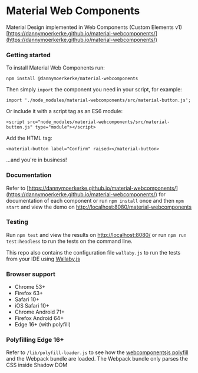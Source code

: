 # Material Web Components
Material Design implemented in Web Components (Custom Elements v1)
[https://dannymoerkerke.github.io/material-webcomponents/](https://dannymoerkerke.github.io/material-webcomponents/)

### Getting started
To install Material Web Components run:

```
npm install @dannymoerkerke/material-webcomponents
```

Then simply `import` the component you need in your script, for example:

```
import './node_modules/material-webcomponents/src/material-button.js';
```

Or include it with a script tag as an ES6 module:

```
<script src="node_modules/material-webcomponents/src/material-button.js" type="module"></script>
```

Add the HTML tag:

```
<material-button label="Confirm" raised></material-button>
```

...and you're in business!

### Documentation
Refer to [https://dannymoerkerke.github.io/material-webcomponents/](https://dannymoerkerke.github.io/material-webcomponents/)
 for documentation of each component or run `npm install` once and then
 `npm start` and view the demo on [http://localhost:8080/material-webcomponents](http://localhost:8080/material-webcomponents)

### Testing
Run `npm test` and view the results on [http://localhost:8080/](http://localhost:8080/)
or run `npm run test:headless` to run the tests on the command line.

This repo also contains the configuration file `wallaby.js` to run the
tests from your IDE using [Wallaby.js](https://wallabyjs.com/)

### Browser support
- Chrome 53+
- Firefox 63+
- Safari 10+
- iOS Safari 10+
- Chrome Android 71+
- Firefox Android 64+
- Edge 16+ (with polyfill)


### Polyfilling Edge 16+
Refer to `/lib/polyfill-loader.js` to see how the [webcomponentsjs polyfill](https://github.com/webcomponents/webcomponentsjs)
and the Webpack bundle are loaded. The Webpack bundle only parses the CSS
inside Shadow DOM




